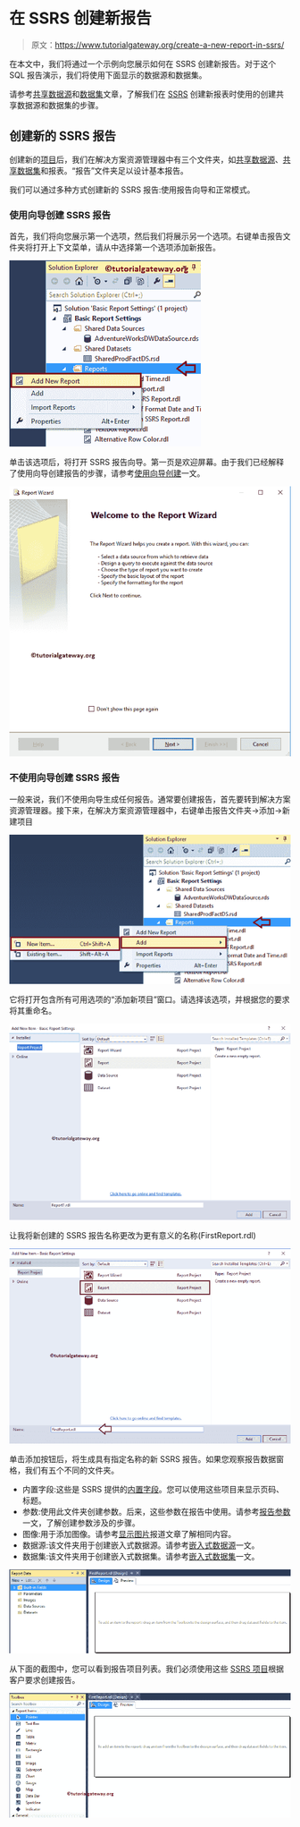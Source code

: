 # 在 SSRS 创建新报告

> 原文：<https://www.tutorialgateway.org/create-a-new-report-in-ssrs/>

在本文中，我们将通过一个示例向您展示如何在 SSRS 创建新报告。对于这个 SQL 报告演示，我们将使用下面显示的数据源和数据集。

请参考[共享数据源](https://www.tutorialgateway.org/ssrs-shared-data-source/)和[数据集](https://www.tutorialgateway.org/shared-dataset-in-ssrs/)文章，了解我们在 [SSRS](https://www.tutorialgateway.org/ssrs/) 创建新报表时使用的创建共享数据源和数据集的步骤。

## 创建新的 SSRS 报告

创建新的[项目](https://www.tutorialgateway.org/create-new-project-in-ssrs/)后，我们在解决方案资源管理器中有三个文件夹，如[共享数据源](https://www.tutorialgateway.org/ssrs-shared-data-source/)、[共享数据集](https://www.tutorialgateway.org/shared-dataset-in-ssrs/)和报表。“报告”文件夹足以设计基本报告。

我们可以通过多种方式创建新的 SSRS 报告:使用报告向导和正常模式。

### 使用向导创建 SSRS 报告

首先，我们将向您展示第一个选项，然后我们将展示另一个选项。右键单击报告文件夹将打开上下文菜单，请从中选择第一个选项添加新报告。

![Create a New SSRS Report 1](img/d1412dc79d229be2dc39b8bc5fe01d67.png)

单击该选项后，将打开 SSRS 报告向导。第一页是欢迎屏幕。由于我们已经解释了使用向导创建报告的步骤，请参考[使用向导创建](https://www.tutorialgateway.org/creating-ssrs-report-using-report-wizard/)一文。

![Create a New SSRS Report 2](img/13ddffa12666310e6b0a975cf9787bb9.png)

### 不使用向导创建 SSRS 报告

一般来说，我们不使用向导生成任何报告。通常要创建报告，首先要转到解决方案资源管理器。接下来，在解决方案资源管理器中，右键单击报告文件夹->添加->新建项目

![Create a New SSRS Report 3](img/e743432741ea4b96f9fecc4a0f853101.png)

它将打开包含所有可用选项的“添加新项目”窗口。请选择该选项，并根据您的要求将其重命名。

![Create a New SSRS Report 4](img/f998700f81ad39217d8abbcb16b3438a.png)

让我将新创建的 SSRS 报告名称更改为更有意义的名称(FirstReport.rdl)

![Create a New SSRS Report 5](img/d5dbf88430b5db5977ecf569582dea66.png)

单击添加按钮后，将生成具有指定名称的新 SSRS 报告。如果您观察报告数据窗格，我们有五个不同的文件夹。

*   内置字段:这些是 SSRS 提供的[内置字段](https://www.tutorialgateway.org/global-references-in-ssrs/)。您可以使用这些项目来显示页码、标题。
*   参数:使用此文件夹创建参数。后来，这些参数在报告中使用。请参考[报告参数](https://www.tutorialgateway.org/ssrs-report-parameters/)一文，了解创建参数涉及的步骤。
*   图像:用于添加图像。请参考[显示图片](https://www.tutorialgateway.org/display-image-in-ssrs-report/)报道文章了解相同内容。
*   数据源:该文件夹用于创建嵌入式数据源。请参考[嵌入式数据源](https://www.tutorialgateway.org/embedded-data-source-in-ssrs/)一文。
*   数据集:该文件夹用于创建嵌入式数据集。请参考[嵌入式数据集](https://www.tutorialgateway.org/embedded-dataset-in-ssrs/)一文。

![Create a New Report in SSRS 6](img/fa371e76d6818c61329d6e7c57a24111.png)

从下面的截图中，您可以看到报告项目列表。我们必须使用这些 [SSRS 项目](https://www.tutorialgateway.org/ssrs-report-items/)根据客户要求创建报告。

![Create a New SSRS Report 7](img/22c5e140a95faec426ff1bfb91a6be03.png)